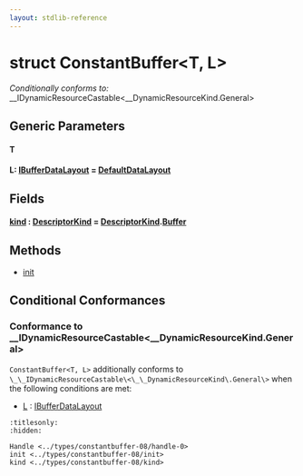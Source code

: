```yaml
---
layout: stdlib-reference
---
```


# struct ConstantBuffer\<T, L\>

*Conditionally conforms to:* \_\_IDynamicResourceCastable\<\_\_DynamicResourceKind\.General\>

## Generic Parameters

####  <a id="typeparam-T"></a>T
####  <a id="typeparam-L"></a>L: [IBufferDataLayout](../../interfaces/ibufferdatalayout-017b/index.html) = [DefaultDataLayout](../defaultdatalayout-07b/index.html)

## Fields

####  <a id="decl-kind"></a>[kind](kind.html) : [DescriptorKind](../descriptorkind-0a/index.html) = [DescriptorKind](../descriptorkind-0a/index.html)\.[Buffer](../descriptorkind-0a/index.html#decl-Buffer)

## Methods

* [init](init.html)

## Conditional Conformances

### Conformance to \_\_IDynamicResourceCastable\<\_\_DynamicResourceKind\.General\>
`ConstantBuffer<T, L>` additionally conforms to `\_\_IDynamicResourceCastable\<\_\_DynamicResourceKind\.General\>` when the following conditions are met:

  * [L](index.html#typeparam-L) : [IBufferDataLayout](../../interfaces/ibufferdatalayout-017b/index.html)

```{toctree}
:titlesonly:
:hidden:

Handle <../types/constantbuffer-08/handle-0>
init <../types/constantbuffer-08/init>
kind <../types/constantbuffer-08/kind>
```

